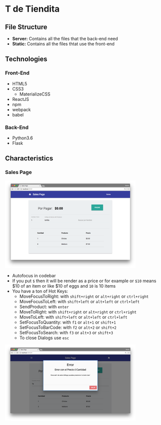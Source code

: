 # T de Tiendita

## File Structure

* **Server:** Contains all the files that the back-end need
* **Static:** Contains all the files thtat use the front-end

## Technologies
### **Front-End**
* HTML5
* CSS3
    * MaterializeCSS 
* ReactJS
* npm
* webpack
* babel

### **Back-End**
* Python3.6
* Flask



## Characteristics

### Sales Page

<img src="Graphics/SalesPage1.png" width="85%">


- Autofocus in codebar
- If you put `$` then it will be render as a price or for example or 
`$10` means $10 of an item or like $10 of eggs and `10` is 10 items
- You have a ton of Hot Keys:
	- MoveFocusToRight: with `shift+right` or `alt+right` or `ctrl+right`
	- MoveFocusToLeft: with `shift+left` or `alt+left` or `ctrl+left`
    - SendProduct: with `enter`
    - MoveToRight: with `shift+right` or `alt+right` or `ctrl+right`
    - MoveToLeft: with `shift+left` or  `alt+left` or  `ctrl+left`
    - SetFocusToQuantity: with `f1` or `alt+1` or `shift+1`
    - SetFocusToBarCode:  with `f2` or `alt+2` or `shift+2`
    - SetFocusToSearch:   with `f3` or `alt+3` or `shift+3`
    - To close Dialogs use `esc`


<img src="Graphics/SalesPage2.png" width="85%">

